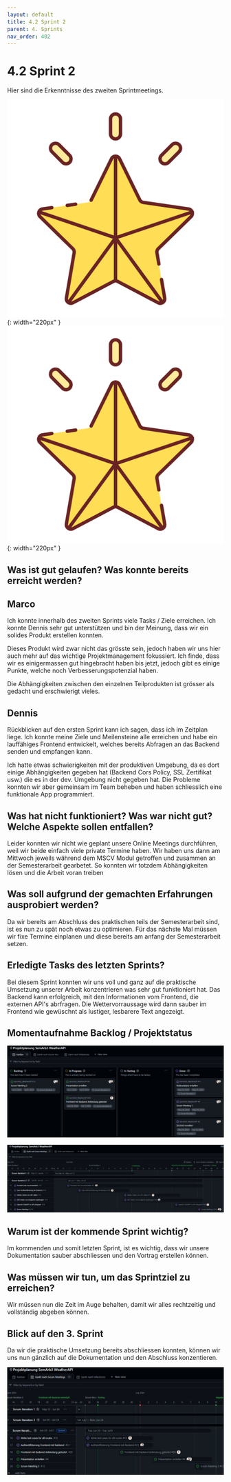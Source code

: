 ```yaml
---
layout: default
title: 4.2 Sprint 2
parent: 4. Sprints
nav_order: 402
---
```


# 4.2 Sprint 2

Hier sind die Erkenntnisse des zweiten Sprintmeetings.

![Star 1](../ressources/icons/star.png){: width="220px" }
![Star 2](../ressources/icons/star.png){: width="220px" }

## Was ist gut gelaufen? Was konnte bereits erreicht werden?

## Marco

Ich konnte innerhalb des zweiten Sprints viele Tasks / Ziele erreichen. Ich konnte Dennis sehr gut unterstützen und bin der Meinung, dass wir ein solides Produkt erstellen konnten.

Dieses Produkt wird zwar nicht das grösste sein, jedoch haben wir uns hier auch mehr auf das wichtige Projektmanagement fokussiert. Ich finde, dass wir es einigermassen gut hingebracht haben bis jetzt, jedoch gibt es einige Punkte, welche noch Verbesserungspotenzial haben.

Die Abhängigkeiten zwischen den einzelnen Teilprodukten ist grösser als gedacht und erschwierigt vieles.

## Dennis

Rückblicken auf den ersten Sprint kann ich sagen, dass ich im Zeitplan liege. Ich konnte meine Ziele und Meilensteine alle erreichen und habe ein lauffähiges Frontend entwickelt, welches bereits Abfragen an das Backend senden und empfangen kann.

Ich hatte etwas schwierigkeiten mit der produktiven Umgebung, da es dort einige Abhängigkeiten gegeben hat (Backend Cors Policy, SSL Zertifikat usw.) die es in der dev. Umgebung nicht gegeben hat.
Die Probleme konnten wir aber gemeinsam im Team beheben und haben schliesslich eine funktionale App programmiert.

## Was hat nicht funktioniert? Was war nicht gut? Welche Aspekte sollen entfallen?

Leider konnten wir nicht wie geplant unsere Online Meetings durchführen, weil wir beide einfach viele private Termine haben. Wir haben uns dann am Mittwoch jeweils während dem MSCV Modul getroffen und zusammen an der Semesterarbeit gearbetet. So konnten wir totzdem Abhängigkeiten lösen und die Arbeit voran treiben

## Was soll aufgrund der gemachten Erfahrungen ausprobiert werden?

Da wir bereits am Abschluss des praktischen teils der Semesterarbeit sind, ist es nun zu spät noch etwas zu optimieren. Für das nächste Mal müssen wir fixe Termine einplanen und diese bereits am anfang der Semesterarbeit setzen.

## Erledigte Tasks des letzten Sprints?

Bei diesem Sprint konnten wir uns voll und ganz auf die praktische Umsetzung unserer Arbeit konzentrieren was sehr gut funktioniert hat. Das Backend kann erfolgreich, mit den Informationen vom Frontend, die externen API's abrfragen. Die Wettervorraussage wird dann sauber im Frontend wie gewüschnt als lustiger, lesbarere Text angezeigt.

## Momentaufnahme Backlog / Projektstatus

![Backlog Sprint 2](../ressources/images/scrum/backlog_sprint2.PNG)

![Projektstatus Sprint 2](../ressources/images/scrum/projektstatus_sprint2.PNG)

## Warum ist der kommende Sprint wichtig?

Im kommenden und somit letzten Sprint, ist es wichtig, dass wir unsere Dokumentation sauber abschliessen und den Vortrag erstellen können.

## Was müssen wir tun, um das Sprintziel zu erreichen?

Wir müssen nun die Zeit im Auge behalten, damit wir alles rechtzeitig und vollständig abgeben können.

## Blick auf den 3. Sprint

Da wir die praktische Umsetzung bereits abschliessen konnten, können wir uns nun gänzlich auf die Dokumentation und den Abschluss konzentieren.

![Preview Print 3](../ressources/images/scrum/preview_projektstatus_sprint3.PNG)